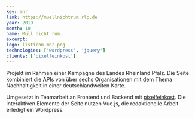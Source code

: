 ```yaml
---
key: mnr
link: https://muellnichtrum.rlp.de
year: 2019
month: 10
name: Müll nicht rum.
excerpt:
logo: listicon-mnr.png
technologies: ['wordpress', 'jquery']
clients: ['pixelfeinkost']
---
```


Projekt im Rahmen einer Kampagne des Landes Rheinland Pfalz. Die Seite kombiniert die APIs von über sechs Organisationen mit dem Thema Nachhaltigkeit in einer deutschlandweiten Karte.

Umgesetzt in Teamarbeit an Frontend und Backend mit <a href="https://pixelfeinkost.de/" target="_blank" rel="noopener noreferrer">pixelfeinkost</a>. Die Interaktiven Elemente der Seite nutzen Vue.js, die redaktionelle Arbeit erledigt ein Wordpress.

